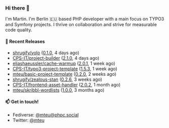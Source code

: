 ### Hi there 👋

I'm Martin. I'm Berlin 🇪🇺 based PHP developer with a main focus on TYPO3 and Symfony projects. I thrive on
collaboration and strive for measurable code quality.

#### 🚀 Recent Releases

- [shrugify/yolo](https://github.com/shrugify/yolo) ([0.1.0](https://github.com/shrugify/yolo/releases/tag/0.1.0), 4 days ago)
- [CPS-IT/project-builder](https://github.com/CPS-IT/project-builder) ([2.1.0](https://github.com/CPS-IT/project-builder/releases/tag/2.1.0), 4 days ago)
- [eliashaeussler/cache-warmup](https://github.com/eliashaeussler/cache-warmup) ([2.0.1](https://github.com/eliashaeussler/cache-warmup/releases/tag/2.0.1), 1 week ago)
- [CPS-IT/typo3-project-template](https://github.com/CPS-IT/typo3-project-template) ([1.5.3](https://github.com/CPS-IT/typo3-project-template/releases/tag/1.5.3), 1 week ago)
- [mteu/basic-project-template](https://github.com/mteu/basic-project-template) ([0.2.0](https://github.com/mteu/basic-project-template/releases/tag/0.2.0), 2 weeks ago)
- [shrugify/zealous-stan](https://github.com/shrugify/zealous-stan) ([0.2.6](https://github.com/shrugify/zealous-stan/releases/tag/0.2.6), 3 weeks ago)
- [CPS-IT/frontend-asset-handler](https://github.com/CPS-IT/frontend-asset-handler) ([2.0.2](https://github.com/CPS-IT/frontend-asset-handler/releases/tag/2.0.2), 1 month ago)
- [mteu/skribbl-wordlists](https://github.com/mteu/skribbl-wordlists) ([1.0.0](https://github.com/mteu/skribbl-wordlists/releases/tag/1.0.0), 3 months ago)

#### 📫 Get in touch!

- Fediverse: [@mteu@phpc.social](https://phpc.social/@mteu)
- Twitter: [@mteu](https://twitter.com/mteu)
